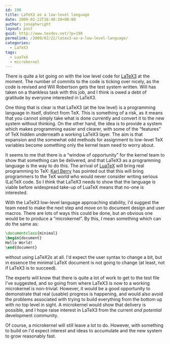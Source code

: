 ```yaml
---
id: 198
title: LaTeX3 as a low-level language
date: 2009-02-22T16:40:28+00:00
author: josephwright
layout: post
guid: http://www.texdev.net/?p=198
permalink: /2009/02/22/latex3-as-a-low-level-language/
categories:
  - LaTeX3
tags:
  - LuaTeX
  - microkernel
---
```

There is quite a lot going on with the low level code for [LaTeX3](http://www.latex-project.org/latex3.html) at the moment. The number of commits to the code is ticking over nicely, as the code is revised and Will Robertson gets the test system written. Will has taken on a thankless task with this job, and I think is owed a debt of gratitude by everyone interested in LaTeX3.

One thing that is clear is that LaTeX3 (at the low level) is a programming language in itself, distinct from TeX. This is something of a risk, as it means that you cannot simply take what is done currently and convert it to the new system without thinking. On the other hand, the idea is to provide a system which makes programming easier and clearer, with some of the “features” of TeX hidden underneath a working LaTeX3 layer. The aim is that expansion and the somewhat odd methods for assignment to low-level TeX variables become something only the kernel team need to worry about.

It seems to me that there is a “window of opportunity” for the kernel team to show that something can be delivered, and that LaTeX3 as a programming language is the way to do this. The arrival of [LuaTeX](http://www.luatex.org/) will bring real programming to TeX: [Karl Berry](http://freefriends.org/~karl/) has pointed out that this will bring programmers to the TeX world who would never consider writing serious (La)TeX code. So I think that LaTeX3 needs to show that the language is viable before widespread take-up of LuaTeX means that no-one is interested.

With the LaTeX3 low-level language approaching stability, I'd suggest the team need to make the next step and move on to document design and user macros. There are lots of ways this could be done, but an obvious one would be to produce a “microkernel”. By this, I mean something which can do the same as:

```latex
\documentclass{minimal}
\begin{document}
Hello World!
\end{document}
```

without using LaTeX2ε at all. I'd expect the user syntax to change a bit, but in essence the minimal LaTeX document is not going to change (at least, not if LaTeX3 is to succeed).

The experts will know that there is quite a lot of work to get to the test file I've suggested, and so going from where LaTeX3 is now to a working microkernel is non-trivial. However, it would be a good opportunity to demonstrate that real (usable) progress is happening, and would also avoid the problems associated with trying to build everything from the bottom up with no top level in sight. A microkernel would show that delivery is possible, and I hope raise interest in LaTeX3 from the current _and potential_ development community.

Of course, a microkernel will still leave a lot to do. However, with something to build on I'd expect interest and ideas to accumulate and the new system to grow reasonably fast.
